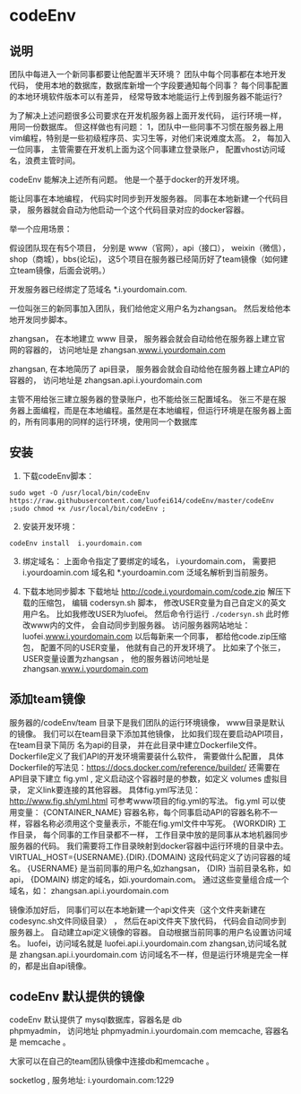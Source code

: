 # codeEnv

## 说明

   团队中每进入一个新同事都要让他配置半天环境？  团队中每个同事都在本地开发代码， 使用本地的数据库，数据库新增一个字段要通知每个同事？  每个同事配置的本地环境软件版本可以有差异， 经常导致本地能运行上传到服务器不能运行?
   
   为了解决上述问题很多公司要求在开发机服务器上面开发代码， 运行环境一样， 用同一份数据库。 但这样做也有问题： 1，团队中一些同事不习惯在服务器上用vim编程，特别是一些初级程序员、实习生等，对他们来说难度太高。  2， 每加入一位同事， 主管需要在开发机上面为这个同事建立登录账户， 配置vhost访问域名，浪费主管时间。

codeEnv 能解决上述所有问题。 他是一个基于docker的开发环境。 

能让同事在本地编程， 代码实时同步到开发服务器。
同事在本地新建一个代码目录，  服务器就会自动为他启动一个这个代码目录对应的docker容器。

举一个应用场景：

假设团队现在有5个项目， 分别是  www（官网），api（接口）， weixin（微信）， shop（商城），bbs(论坛)， 这5个项目在服务器已经简历好了team镜像（如何建立team镜像，后面会说明。）

开发服务器已经绑定了范域名 *.i.yourdomain.com.

一位叫张三的新同事加入团队，我们给他定义用户名为zhangsan。 然后发给他本地开发同步脚本。  

zhangsan， 在本地建立 www 目录，  服务器会就会自动给他在服务器上建立官网的容器的， 访问地址是  zhangsan.www.i.yourdomain.com

zhangsan, 在本地简历了 api目录，   服务器会就会自动给他在服务器上建立API的容器的， 访问地址是  zhangsan.api.i.yourdomain.com

主管不用给张三建立服务器的登录账户，也不能给张三配置域名。  张三不是在服务器上面编程，而是在本地编程。虽然是在本地编程，但运行环境是在服务器上面的，所有同事用的同样的运行环境，使用同一个数据库
 


## 安装
 1. 下载codeEnv脚本：
   
`sudo wget -O /usr/local/bin/codeEnv https://raw.githubusercontent.com/luofei614/codeEnv/master/codeEnv ;sudo chmod +x /usr/local/bin/codeEnv ;`

2. 安装开发环境：

`codeEnv install  i.yourdomain.com`

3. 绑定域名：
上面命令指定了要绑定的域名， i.yourdomain.com，  需要把 i.yourdoamin.com 域名和 \*.yourdoamin.com 泛域名解析到当前服务。

4. 下载本地同步脚本
	  下载地址 http://code.i.yourdomain.com/code.zip
	解压下载的压缩包， 编辑 codersyn.sh 脚本， 修改USER变量为自己自定义的英文用户名。 比如我修改USER为luofei。  然后命令行运行 `./codersyn.sh` 
	  此时修改www内的文件， 会自动同步到服务器。 访问服务器网站地址：luofei.www.i.yourdomain.com 
  以后每新来一个同事， 都给他code.zip压缩包， 配置不同的USER变量， 他就有自己的开发环境了。 比如来了个张三， USER变量设置为zhangsan ， 他的服务器访问地址是 zhangsan.www.i.yourdomain.com

## 添加team镜像

   服务器的/codeEnv/team 目录下是我们团队的运行环境镜像，  www目录是默认的镜像。 我们可以在team目录下添加其他镜像， 比如我们现在要启动API项目，在team目录下简历 名为api的目录， 并在此目录中建立Dockerfile文件。 Dockerfile定义了我们API的开发环境需要装什么软件， 需要做什么配置， 具体Dockerfile的写法见：https://docs.docker.com/reference/builder/ 
    还需要在API目录下建立 fig.yml ,  定义启动这个容器时是的参数，如定义 volumes 虚拟目录， 定义link要连接的其他容器。  具体fig.yml写法见：http://www.fig.sh/yml.html 
    可参考www项目的fig.yml的写法。
     fig.yml 可以使用变量：
     {CONTAINER_NAME} 容器名称，每个同事启动API的容器名称不一样，容器名称必须用这个变量表示，不能在fig.yml文件中写死。
     {WORKDIR}  工作目录， 每个同事的工作目录都不一样， 工作目录中放的是同事从本地机器同步服务器的代码。 我们需要将工作目录映射到docker容器中运行环境的目录中去。  
     VIRTUAL_HOST={USERNAME}.{DIR}.{DOMAIN}  这段代码定义了访问容器的域名。 {USERNAME} 是当前同事的用户名,如zhangsan，  {DIR} 当前目录名称，如api， {DOMAIN} 绑定的域名，如i.yourdomain.com。 通过这些变量组合成一个域名，如： zhangsan.api.i.yourdomain.com

  镜像添加好后，  同事们可以在本地新建一个api文件夹（这个文件夹新建在codesync.sh文件同级目录） ， 然后在api文件夹下放代码， 代码会自动同步到服务器上。 自动建立api定义镜像的容器。 自动根据当前同事的用户名设置访问域名。
    luofei，访问域名就是 luofei.api.i.yourdomain.com
    zhangsan,访问域名就是 zhangsan.api.i.yourdomain.com
    访问域名不一样，但是运行环境是完全一样的，都是出自api镜像。

## codeEnv 默认提供的镜像

   codeEnv 默认提供了
   mysql数据库，容器名是 db  
   phpmyadmin，  访问地址 phpmyadmin.i.yourdomain.com
   memcache, 容器名是 memcache 。
   
   大家可以在自己的team团队镜像中连接db和memcache 。

   socketlog , 服务地址: i.yourdomain.com:1229
